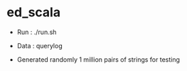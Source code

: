 ed_scala
========
- Run :
  ./run.sh
  
- Data : 
  querylog
  
- Generated randomly 1 million pairs of strings for testing
